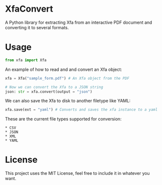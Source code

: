 # XfaConvert
A Python library for extracting Xfa from an interactive PDF document and converting it to several formats. 


# Usage
```py
from xfa import Xfa
```

An example of how to read and and convert an Xfa object:

```py
xfa = Xfa("sample_form.pdf") # An Xfa object from the PDF

# Now we can convert the Xfa to a JSON string
json: str = xfa.convert(output = "json") 

```

We can also save the Xfa to disk to another filetype like YAML:

```py
xfa.save(ext = "yaml") # Converts and saves the xfa instance to a yaml file with the filename "sample_form.pdf.yaml"
```

These are the current file types supported for conversion:
```
* CSV
* JSON
* XML
* YAML
```

# License
This project uses the MIT License, feel free to include it in whatever you want.